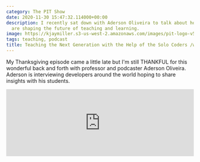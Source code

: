 ```yaml
---
category: The PIT Show
date: 2020-11-30 15:47:32.114000+00:00
description: I recently sat down with Aderson Oliveira to talk about how solo coders
  are shaping the future of teaching and learning.
image: https://kjaymiller.s3-us-west-2.amazonaws.com/images/pit-logo-v5.jpg
tags: teaching, podcast
title: Teaching the Next Generation with the Help of the Solo Coders /w guest @AdersonOliveira
---
```


My Thanksgiving episode came a little late but I'm still THANKFUL for this wonderful back and forth with professor and podcaster Aderson Oliveira. Aderson is interviewing developers around the world hoping to share insights with his students.

<iframe width="100%" height="180" frameborder="no" scrolling="no" seamless src="https://share.transistor.fm/e/5dfe8ae1"></iframe>